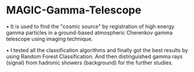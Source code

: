 # MAGIC-Gamma-Telescope
• It is used to find the "cosmic source" by registration of high energy gamma particles in a ground-based atmospheric Cherenkov gamma telescope using imaging technique.

• I tested all the classification algorithms and finally got the best results by using Random Forest Classification. And then distinguished gamma rays (signal) from hadronic showers (background) for the further studies.
